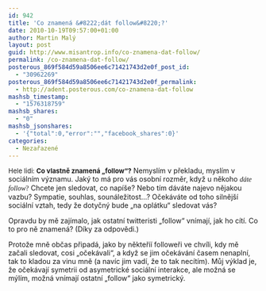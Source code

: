 ```yaml
---
id: 942
title: 'Co znamená &#8222;dát follow&#8220;?'
date: 2010-10-19T09:57:00+01:00
author: Martin Malý
layout: post
guid: http://www.misantrop.info/co-znamena-dat-follow/
permalink: /co-znamena-dat-follow/
posterous_869f584d59a8506ee6c71421743d2e0f_post_id:
  - "30962269"
posterous_869f584d59a8506ee6c71421743d2e0f_permalink:
  - http://adent.posterous.com/co-znamena-dat-follow
mashsb_timestamp:
  - "1576318759"
mashsb_shares:
  - "0"
mashsb_jsonshares:
  - '{"total":0,"error":"","facebook_shares":0}'
categories:
  - Nezařazené
---
```

<span style="font-size: small;">Hele lidi: <strong>Co vlastně znamen&aacute; &#8222;follow&#8220;?</strong></span> Nemysl&iacute;m v překladu, mysl&iacute;m v soci&aacute;ln&iacute;m v&yacute;znamu. Jak&yacute; to m&aacute; pro v&aacute;s osobn&iacute; rozměr, když u někoho <span style="font-family: mceinline;"><em>d&aacute;te follow</em>?</span> Chcete jen sledovat, co nap&iacute;&scaron;e? Nebo t&iacute;m d&aacute;v&aacute;te najevo nějakou vazbu? Sympatie, souhlas, soun&aacute;ležitost&#8230;? Oček&aacute;v&aacute;te od toho silněj&scaron;&iacute; soci&aacute;ln&iacute; vztah, tedy že dotyčn&yacute; bude &#8222;na opl&aacute;tku&#8220; sledovat v&aacute;s?

Opravdu by mě zaj&iacute;malo, jak ostatn&iacute; twitteristi &#8222;follow&#8220; vn&iacute;maj&iacute;, jak ho c&iacute;t&iacute;. Co to pro ně znamen&aacute;? (D&iacute;ky za odpovědi.)

Protože mně občas připad&aacute;, jako by někteř&iacute;&iacute; followeři ve chv&iacute;li, kdy mě začali sledovat, cosi &#8222;oček&aacute;vali&#8220;, a když se jim oček&aacute;v&aacute;n&iacute; časem nenapln&iacute;, tak to kladou za vinu mně (a nav&iacute;c jim vad&iacute;, že to tak nec&iacute;t&iacute;m). Můj v&yacute;klad je, že oček&aacute;vaj&iacute; symetrii od asymetrick&eacute; soci&aacute;ln&iacute; interakce, ale možn&aacute; se m&yacute;l&iacute;m, možn&aacute; vn&iacute;maj&iacute; ostatn&iacute; &#8222;follow&#8220; jako symetrick&yacute;.